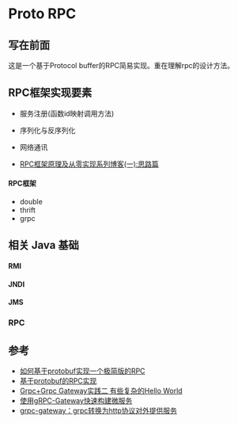Proto RPC
===

## 写在前面

这是一个基于Protocol buffer的RPC简易实现。重在理解rpc的设计方法。

## RPC框架实现要素

- 服务注册(函数id映射调用方法)
- 序列化与反序列化
- 网络通讯

- [RPC框架原理及从零实现系列博客(一):思路篇](https://segmentfault.com/search?q=protobuf+rest)

#### RPC框架

- double
- thrift
- grpc

## 相关 Java 基础


#### RMI


#### JNDI


#### JMS


### RPC


## 参考

- [如何基于protobuf实现一个极简版的RPC](https://izualzhy.cn/demo-protobuf-rpc)
- [基于protobuf的RPC实现](http://codemacro.com/2014/08/31/protobuf-rpc/)
- [Grpc+Grpc Gateway实践二 有些复杂的Hello World](https://segmentfault.com/a/1190000013408485)
- [使用gRPC-Gateway快速构建微服务](https://ylzheng.com/2017/10/19/microservice-with-grpc/)
- [grpc-gateway：grpc转换为http协议对外提供服务](https://www.cnblogs.com/andyidea/p/6529900.html)
